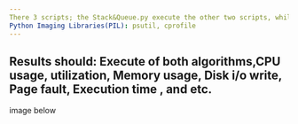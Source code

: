 ```yaml
--- 
There 3 scripts; the Stack&Queue.py execute the other two scripts, while the other two are the algorithms and seperated.
Python Imaging Libraries(PIL): psutil, cprofile
---
```

Results should: Execute of both algorithms,CPU usage, utilization, Memory usage, Disk i/o write, Page fault, Execution time , and etc.
---
image below
